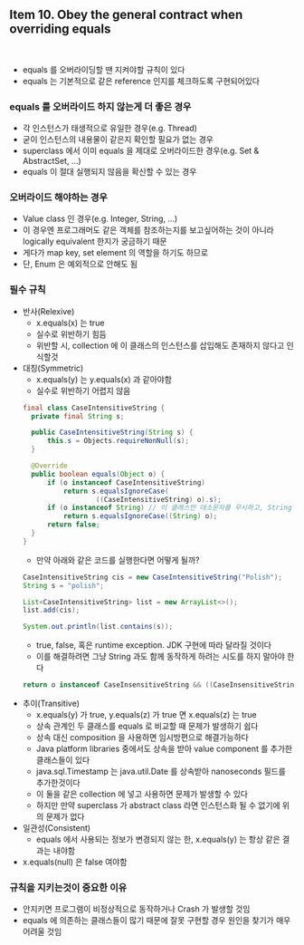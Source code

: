 ## Item 10. Obey the general contract when overriding equals
<br/>

* equals 를 오버라이딩할 땐 지켜야할 규칙이 있다
* equals 는 기본적으로 같은 reference 인지를 체크하도록 구현되어있다

### equals 를 오버라이드 하지 않는게 더 좋은 경우
* 각 인스턴스가 태생적으로 유일한 경우(e.g. Thread)
* 굳이 인스턴스의 내용물이 같은지 확인할 필요가 없는 경우
* superclass 에서 이미 equals 을 제대로 오버라이드한 경우(e.g. Set & AbstractSet, ...)
* equals 이 절대 실행되지 않음을 확신할 수 있는 경우

### 오버라이드 해야하는 경우
* Value class 인 경우(e.g. Integer, String, ...)
* 이 경우엔 프로그래머도 같은 객체를 참조하는지를 보고싶어하는 것이 아니라 logically equivalent 한지가 궁금하기 때문
* 게다가 map key, set element 의 역할을 하기도 하므로
* 단, Enum 은 예외적으로 안해도 됨

### 필수 규칙
* 반사(Relexive)
  - x.equals(x) 는 true
  - 실수로 위반하기 힘듬
  - 위반할 시, collection 에 이 클래스의 인스턴스를 삽입해도 존재하지 않다고 인식할것
* 대칭(Symmetric)
  - x.equals(y) 는 y.equals(x) 과 같아야함
  - 실수로 위반하기 어렵지 않음
  ```java
  final class CaseIntensitiveString {
    private final String s;

    public CaseIntensitiveString(String s) {
        this.s = Objects.requireNonNull(s);
    }

    @Override
    public boolean equals(Object o) {
        if (o instanceof CaseIntensitiveString)
            return s.equalsIgnoreCase(
                    ((CaseIntensitiveString) o).s);
        if (o instanceof String) // 이 클래스만 대소문자를 무시하고, String 의 인스턴스는 대소문자를 구분함
            return s.equalsIgnoreCase((String) o);
        return false;
    }
  }
  ```
  - 만약 아래와 같은 코드를 실행한다면 어떻게 될까?
  ```java
  CaseIntensitiveString cis = new CaseIntensitiveString("Polish");
  String s = "polish";

  List<CaseIntensitiveString> list = new ArrayList<>();
  list.add(cis);

  System.out.println(list.contains(s));  
  ```
  - true, false, 혹은 runtime exception. JDK 구현에 따라 달라질 것이다
  - 이를 해결하려면 그냥 String 과도 함께 동작하게 하려는 시도를 하지 말아야 한다
  ```java
  return o instanceof CaseInsensitiveString && ((CaseInsensitiveString) o).s.equalsIgnoreCase(s);
  ```
* 추이(Transitive)
  - x.equals(y) 가 true, y.equals(z) 가 true 면 x.equals(z) 는 true
  - 상속 관계인 두 클래스를 equals 로 비교할 때 문제가 발생하기 쉽다
  - 상속 대신 composition 을 사용하면 임시방편으로 해결가능하다
  - Java platform libraries 중에서도 상속을 받아 value component 를 추가한 클래스들이 있다
  - java.sql.Timestamp 는 java.util.Date 를 상속받아 nanoseconds 필드를 추가한것이다
  - 이 둘을 같은 collection 에 넣고 사용하면 문제가 발생할 수 있다
  - 하지만 만약 superclass 가 abstract class 라면 인스턴스화 될 수 없기에 위의 문제가 없다
* 일관성(Consistent)
  - equals 에서 사용되는 정보가 변경되지 않는 한, x.equals(y) 는 항상 같은 결과는 내야함
* x.equals(null) 은 false 여야함

### 규칙을 지키는것이 중요한 이유
* 안지키면 프로그램이 비정상적으로 동작하거나 Crash 가 발생할 것임
* equals 에 의존하는 클래스들이 많기 때문에 잘못 구현할 경우 원인을 찾기가 매우 어려울 것임

